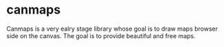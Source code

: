 canmaps
=======

Canmaps is a very ealry stage library whose goal is to draw maps browser side on the canvas.
The goal is to provide beautiful and free maps.
